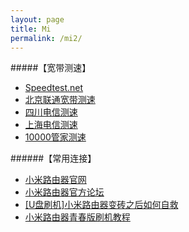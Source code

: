 ```yaml
---
layout: page
title: Mi
permalink: /mi2/
---
```


#####【宽带测速】
+ [Speedtest.net](http://www.speedtest.net/)     
+ [北京联通宽带测速](http://cs1.bbn.com.cn:8800/gzweb/)    
+ [四川电信测速](http://speed.sc.cninfo.net/chinatelcom/speedtest/sccs/index.shtml)    
+ [上海电信测速](http://sh.189.cn/support/netreport/)    
+ [10000管家测速](http://bj.swok.cn/)    

######【常用连接】
+ [小米路由器官网](http://www1.miwifi.com)
+ [小米路由器官方论坛](http://bbs.xiaomi.cn/f-354)
+ [[U盘刷机]小米路由器变砖之后如何自救](http://bbs.xiaomi.cn/t-11600650)
+ [小米路由器青春版刷机教程](http://bbs.xiaomi.cn/t-11614239)